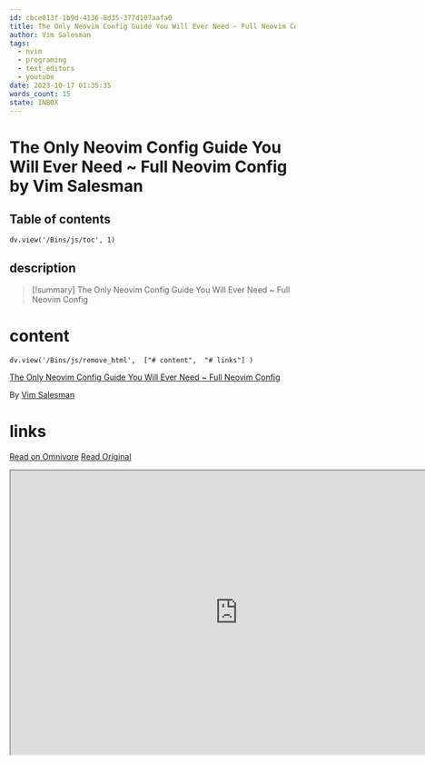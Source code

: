 ```yaml
---
id: cbce013f-1b9d-4136-8d35-377d107aafa0
title: The Only Neovim Config Guide You Will Ever Need ~ Full Neovim Config
author: Vim Salesman
tags:
  - nvim
  - programing
  - text_editors
  - youtube
date: 2023-10-17 01:35:35
words_count: 15
state: INBOX
---
```


# The Only Neovim Config Guide You Will Ever Need ~ Full Neovim Config by Vim Salesman
## Table of contents
```dataviewjs 
dv.view('/Bins/js/toc', 1) 
```


## description
>[!summary] 
> The Only Neovim Config Guide You Will Ever Need ~ Full Neovim Config


# content
```dataviewjs 
dv.view('/Bins/js/remove_html',  ["# content",  "# links"] ) 
```
[The Only Neovim Config Guide You Will Ever Need \~ Full Neovim Config](https://www.youtube.com/watch?v=5HXINnalrAQ)

By [Vim Salesman](https://www.youtube.com/@vimsalesman)



# links
[Read on Omnivore](https://omnivore.app/me/the-only-neovim-config-guide-you-will-ever-need-full-neovim-conf-18b3aa15cfc)
[Read Original](https://www.youtube.com/watch?v=5HXINnalrAQ)

<iframe src="https://www.youtube.com/watch?v=5HXINnalrAQ"  width="800" height="500"></iframe>
